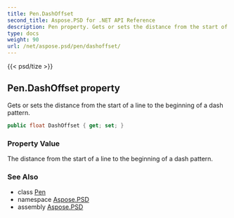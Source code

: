 ```yaml
---
title: Pen.DashOffset
second_title: Aspose.PSD for .NET API Reference
description: Pen property. Gets or sets the distance from the start of a line to the beginning of a dash pattern
type: docs
weight: 90
url: /net/aspose.psd/pen/dashoffset/
---
```

{{< psd/tize >}}
## Pen.DashOffset property

Gets or sets the distance from the start of a line to the beginning of a dash pattern.

```csharp
public float DashOffset { get; set; }
```

### Property Value

The distance from the start of a line to the beginning of a dash pattern.

### See Also

* class [Pen](../)
* namespace [Aspose.PSD](../../pen/)
* assembly [Aspose.PSD](../../../)


